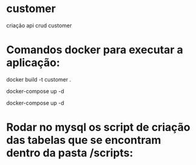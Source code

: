 # customer
criação api crud customer

# Comandos docker para executar a aplicação:
  docker build -t customer .
  
  docker-compose up -d
  
  docker-compose up -d

# Rodar no mysql os script de criação das tabelas que se encontram dentro da pasta /scripts:
